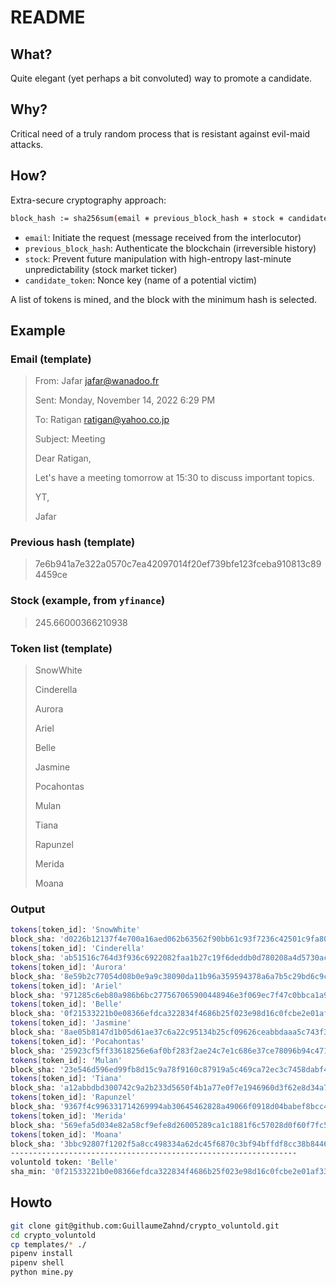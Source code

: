 # README

## What? 

Quite elegant (yet perhaps a bit convoluted) way to promote a candidate.

## Why?

Critical need of a truly random process that is resistant against evil-maid attacks.

## How? 

Extra-secure cryptography approach:

```sh
block_hash := sha256sum(email ⧺ previous_block_hash ⧺ stock ⧺ candidate_token)
```

- `email`: Initiate the request (message received from the interlocutor)
- `previous_block_hash`: Authenticate the blockchain (irreversible history)
- `stock`: Prevent future manipulation with high-entropy last-minute unpredictability (stock market ticker)
- `candidate_token`: Nonce key (name of a potential victim)

A list of tokens is mined, and the block with the minimum hash is selected.

## Example

### Email (template)

> From: Jafar <jafar@wanadoo.fr>
> 
> Sent: Monday, November 14, 2022 6:29 PM
> 
> To: Ratigan <ratigan@yahoo.co.jp>
> 
> Subject: Meeting
> 
> Dear Ratigan,
> 
> Let's have a meeting tomorrow at 15:30 to discuss important topics. 
> 
> YT,
> 
> Jafar

### Previous hash (template)

> 7e6b941a7e322a0570c7ea42097014f20ef739bfe123fceba910813c894459ce

### Stock (example, from `yfinance`)

> 245.66000366210938

### Token list (template)

> SnowWhite
>
> Cinderella
>
> Aurora
>
> Ariel
>
> Belle
>
> Jasmine
>
> Pocahontas
>
> Mulan
>
> Tiana
>
> Rapunzel
>
> Merida
>
> Moana

### Output

```sh
tokens[token_id]: 'SnowWhite'
block_sha: 'd0226b12137f4e700a16aed062b63562f90bb61c93f7236c42501c9fa80489a8'
tokens[token_id]: 'Cinderella'
block_sha: 'ab51516c764d3f936c6922082faa1b27c19f6deddb0d780208a4d5730acac9f4'
tokens[token_id]: 'Aurora'
block_sha: '8e59b2c77054d08b0e9a9c38090da11b96a359594378a6a7b5c29bd6c9c6a658'
tokens[token_id]: 'Ariel'
block_sha: '971285c6eb80a986b6bc277567065900448946e3f069ec7f47c0bbca1a985809'
tokens[token_id]: 'Belle'
block_sha: '0f21533221b0e08366efdca322834f4686b25f023e98d16c0fcbe2e01af3319f'
tokens[token_id]: 'Jasmine'
block_sha: '8ae05b8147d1b05d61ae37c6a22c95134b25cf09626ceabbdaaa5c743f3dbf74'
tokens[token_id]: 'Pocahontas'
block_sha: '25923cf5ff33618256e6af0bf283f2ae24c7e1c686e37ce78096b94c4716195d'
tokens[token_id]: 'Mulan'
block_sha: '23e546d596ed99fb8d15c9a78f9160c87919a5c469ca72ec3c7458dabf4adc33'
tokens[token_id]: 'Tiana'
block_sha: 'a12abbdbd300742c9a2b233d5650f4b1a77e0f7e1946960d3f62e8d34a79ae52'
tokens[token_id]: 'Rapunzel'
block_sha: '9367f4c996331714269994ab30645462828a49066f0918d04babef8bcc4093db'
tokens[token_id]: 'Merida'
block_sha: '569efa5d034e82a58cf9efe8d26005289ca1c1881f6c57028d0f60f7fc524f45'
tokens[token_id]: 'Moana'
block_sha: '3bbc92807f1202f5a8cc498334a62dc45f6870c3bf94bffdf8cc38b84462d4f9'
----------------------------------------------------------------
voluntold token: 'Belle'
sha_min: '0f21533221b0e08366efdca322834f4686b25f023e98d16c0fcbe2e01af3319f'
```

## Howto

```sh
git clone git@github.com:GuillaumeZahnd/crypto_voluntold.git
cd crypto_voluntold
cp templates/* ./
pipenv install
pipenv shell
python mine.py
```
